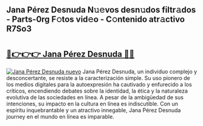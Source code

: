 ## Jana Pérez Desnuda N𝚞𝚎vos desn𝚞dos filtr𝚊dos - Parts-0rg F𝚘tos vid𝚎o - C𝚘ntenido atr𝚊ctivo R7So3

# <h2><a href="http://mb85dqb.tromn.icu/?c=Jana+P%c3%a9rez+Desnuda">🔗👉👉👉 Jana Pérez Desnuda 🔗🔗</a></h2>

[![Jana Pérez Desnuda nuevo](https://i.imgur.com/pEAQMta.gif)](http://mb85dqb.tromn.icu/?c=Jana+P%c3%a9rez+Desnuda)
Jana Pérez Desnuda, un individuo complejo y desconcertante, se resiste a la caracterización simple. Su uso pionero de los medios digitales para la autoexpresión ha cautivado y enfurecido a los críticos, encendiendo debates sobre la identidad, la ética y la naturaleza evolutiva de las sociedades en línea. A pesar de la ambigüedad de sus intenciones, su impacto en la cultura en línea es indiscutible. Con un espíritu inquebrantable y un atractivo innegable, Jana Pérez Desnuda journey en el mundo en línea es imparable.
